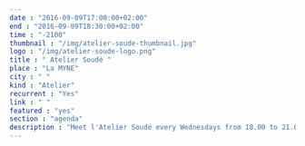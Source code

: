 ```yaml
---
date : "2016-09-09T17:00:00+02:00"
end : "2016-09-09T18:30:00+02:00"
time : "-2100"
thumbnail : "/img/atelier-soude-thumbnail.jpg"
logo : "/img/atelier-soude-logo.png"
title : " Atelier Soudé "
place : "La MYNE"
city : " "
kind : "Atelier"
recurrent : "Yes"
link : " "
featured : "yes"
section : "agenda"
description : "Meet l'Atelier Soudé every Wednesdays from 18.00 to 21.00. L'Atelier Soudé is an electronic RepairCafé which offer its support in reparing or improving your electronics ."
---
```

